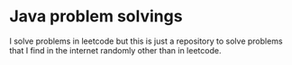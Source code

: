 # Java problem solvings
I solve problems in leetcode but this is just a repository to solve problems that I find in the internet randomly other than in leetcode.